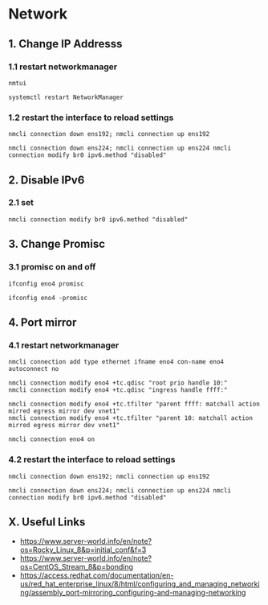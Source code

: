 # Network


## 1. Change IP Addresss

### 1.1 restart networkmanager

    nmtui
    
    systemctl restart NetworkManager
            
### 1.2 restart the interface to reload settings

    nmcli connection down ens192; nmcli connection up ens192
    
    nmcli connection down ens224; nmcli connection up ens224 nmcli connection modify br0 ipv6.method "disabled"

## 2. Disable IPv6

### 2.1 set   

    nmcli connection modify br0 ipv6.method "disabled"
    
## 3. Change Promisc

### 3.1 promisc on and off

    ifconfig eno4 promisc
    
    ifconfig eno4 -promisc
            
## 4. Port mirror

### 4.1 restart networkmanager

    nmcli connection add type ethernet ifname eno4 con-name eno4 autoconnect no
    
    nmcli connection modify eno4 +tc.qdisc "root prio handle 10:"
    nmcli connection modify eno4 +tc.qdisc "ingress handle ffff:"

    nmcli connection modify eno4 +tc.tfilter "parent ffff: matchall action mirred egress mirror dev vnet1"
    nmcli connection modify eno4 +tc.tfilter "parent 10: matchall action mirred egress mirror dev vnet1"

    nmcli connection eno4 on

    
### 4.2 restart the interface to reload settings

    nmcli connection down ens192; nmcli connection up ens192
    
    nmcli connection down ens224; nmcli connection up ens224 nmcli connection modify br0 ipv6.method "disabled"

## X. Useful Links
- https://www.server-world.info/en/note?os=Rocky_Linux_8&p=initial_conf&f=3
- https://www.server-world.info/en/note?os=CentOS_Stream_8&p=bonding
- https://access.redhat.com/documentation/en-us/red_hat_enterprise_linux/8/html/configuring_and_managing_networking/assembly_port-mirroring_configuring-and-managing-networking
